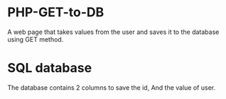 # PHP-GET-to-DB
A web page that takes values from the user and saves it to the database using GET method.

# SQL database
The database contains 2 columns to save the id, And the value of user.
